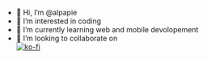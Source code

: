 - 👋 Hi, I’m @alpapie
- 👀 I’m interested in coding
- 🌱 I’m currently learning web and mobile devolopement
- 💞️ I’m looking to collaborate on
  <br>
[![ko-fi](https://ko-fi.com/img/githubbutton_sm.svg)](https://ko-fi.com/L3L7SNADI)
<!---
alpapie/alpapie is a ✨ special ✨ repository because its `README.md` (this file) appears on your GitHub profile.
You can click the Preview link to take a look at your changes.
--->
